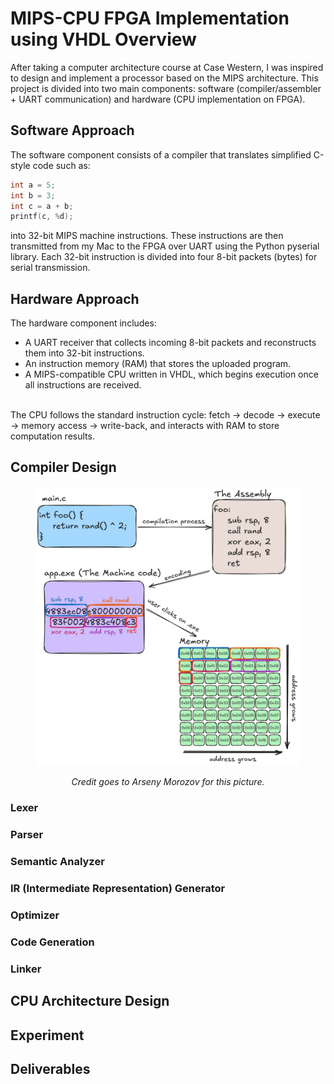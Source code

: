 # MIPS-CPU FPGA Implementation using VHDL Overview
After taking a computer architecture course at Case Western, I was inspired to design and implement a processor based on the MIPS architecture. This project is divided into two main components: software (compiler/assembler + UART communication) and hardware (CPU implementation on FPGA).

## Software Approach
The software component consists of a compiler that translates simplified C-style code such as:
```c
int a = 5; 
int b = 3; 
int c = a + b; 
printf(c, %d); 
```

into 32-bit MIPS machine instructions. These instructions are then transmitted from my Mac to the FPGA over UART using the Python pyserial library.
Each 32-bit instruction is divided into four 8-bit packets (bytes) for serial transmission.

## Hardware Approach
The hardware component includes:
- A UART receiver that collects incoming 8-bit packets and reconstructs them into 32-bit instructions.
- An instruction memory (RAM) that stores the uploaded program.
- A MIPS-compatible CPU written in VHDL, which begins execution once all instructions are received. </br>
</br>
The CPU follows the standard instruction cycle: fetch → decode → execute → memory access → write-back, and interacts with RAM to store computation results.

## Compiler Design
<figure>
  <p align="center">
    <img src="images/compilation.jpeg">
  </p>
  <p align="center"><em>Credit goes to Arseny Morozov for this picture.</em></p>
</figure>

### Lexer


### Parser

### Semantic Analyzer

### IR (Intermediate Representation) Generator

### Optimizer

### Code Generation

### Linker


## CPU Architecture Design

## Experiment

## Deliverables
